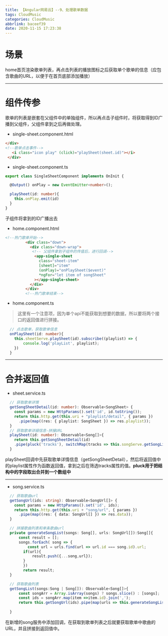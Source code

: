 ```yaml
---
title: 【Angular网易云】--9、处理歌单数据
tags: CloudMusic
categories: CloudMusic
abbrlink: baceef39
date: 2020-11-15 17:23:38
---
```

 
# 场景
 home首页渲染歌单列表，再点击列表的播放图标之后获取单个歌单的信息（应包含歌曲的URL，以便于在首页底部添加播放）

 <!--more-->

****
# 组件传参
歌单的列表是嵌套在父组件中的单独组件，所以再点击子组件时，将获取得到ID广播到父组件，父组件拿到之后再做处理。
- single-sheet.component.html
```html
</div>
<!--歌单点击事件-->
   <i class="icon play" (click)="playSheet(sheet.id)"></i>
 </div>
```
- single-sheet.component.ts
```typescript
export class SingleSheetComponent implements OnInit {

  @Output() onPlay = new EventEmitter<number>();

  playSheet(id: number){
    this.onPlay.emit(id)
  }
}
```
子组件将拿到的ID广播出去

- home.component.html
 ```html
 <!--热门歌单开始-->
          <div class="down">
            <div class="down-wrap">
             <!-- 父组件拿到子组件的传值后，进行回调-->
              <app-single-sheet
                class="sheet-item"
                [sheet]="item"
                (onPlay)="onPlaySheet($event)"
                *ngFor="let item of songSheet"
              ></app-single-sheet>
            </div>
          </div>
          <!--热门歌单结束-->
```
- home.component.ts
>这里有一个注意项，因为单个api不能获取到想要的数据，所以要将两个接口的返回值进行拼接。
```typescript
  // 点击歌单，获取歌单信息
  onPlaySheet(id: number){
    this.sheetServe.playSheet(id).subscribe((playlist) => {
        console.log('playList', playlist);
    })
  }
```
****

# 合并返回值
- sheet.service.ts
```typescript
  // 获取歌单详情
  getSongSheetDetail(id: number): Observable<SongSheet> {
    const params = new HttpParams().set('id', id.toString());
    return this.http.get(this.uri + "playlist/detail", { params })
      .pipe(map((res: { playlist: SongSheet }) => res.playlist));
  }
  // 获取歌单详细信息-拼接URL
  playSheet(id: number): Observable<Song[]>{
    return this.getSongSheetDetail(id)
    .pipe(pluck('tracks'), switchMap(tracks => this.songServe.getSongList(tracks)))
  }
```
playSheet回调中先获取歌单详情信息（getSongSheetDetail），然后将返回值中的playlist属性作为函数返回值，拿到之后在筛选tracks属性的值。**pluck用于把结构中的字段取出合并到一个数组中**


****
- song.service.ts
```typescript
  // 获取歌曲url
  getSongUrl(ids: string): Observable<SongUrl[]> {
    const params = new HttpParams().set('id', ids);
    return this.http.get(this.uri + "song/url", { params })
      .pipe(map((res: { data: SongUrl[] }) => res.data));
  }

  // 拼接歌曲列表和单条歌曲url
  private generateSongList(songs: Song[], urls: SongUrl[]):Song[]{
      const result = [];
      songs.forEach( song => {
          const url = urls.find(url => url.id === song.id).url;
        if(url){
            result.push({...song,url});
        }
        })
        return result;
  }

  // 获取歌曲列表
  getSongList(songs:Song | Song[]): Observable<Song[]>{
      const songArr = Array.isArray(songs) ? songs.slice() : [songs];
      const ids = songArr.map(item =>item.id).join(',');
      return this.getSongUrl(ids).pipe(map(urls => this.generateSongList(songArr, urls)));
      
  }
```
在新增的song服务中添加回调，在获取到歌单列表之后就要获取歌单中歌曲的URL，并且拼接到返回值中。


